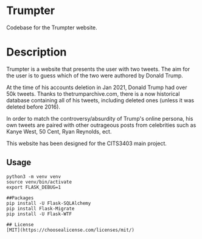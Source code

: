 # Trumpter

Codebase for the Trumpter website. 

# Description

Trumpter is a website that presents the user with two tweets. The aim for the user is to guess which of the two were authored by Donald Trump. 

At the time of his accounts deletion in Jan 2021, Donald Trump had over 50k tweets. Thanks to thetrumparchive.com, there is a now historical database containing all of his tweets, including deleted ones (unless it was deleted before 2016). 

In order to match the controversy/absurdity of Trump's online persona, his own tweets are paired with other outrageous posts from celebrities such as Kanye West,  50 Cent, Ryan Reynolds, ect. 

This website has been designed for the CITS3403 main project. 

## Usage

```terminal
python3 -m venv venv
source venv/bin/activate
export FLASK_DEBUG=1

##Packages
pip install -U Flask-SQLAlchemy
pip install Flask-Migrate
pip install -U Flask-WTF

## License
[MIT](https://choosealicense.com/licenses/mit/)
